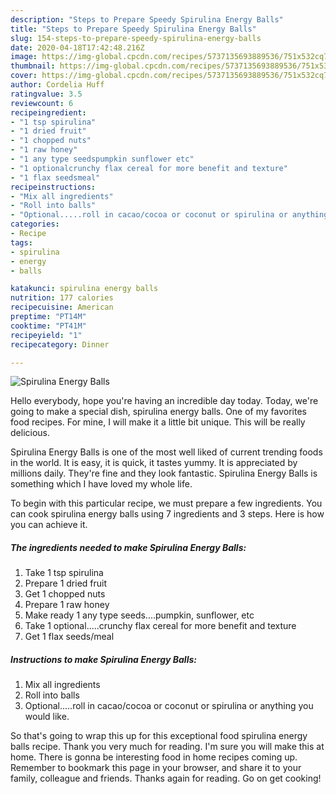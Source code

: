 ```yaml
---
description: "Steps to Prepare Speedy Spirulina Energy Balls"
title: "Steps to Prepare Speedy Spirulina Energy Balls"
slug: 154-steps-to-prepare-speedy-spirulina-energy-balls
date: 2020-04-18T17:42:48.216Z
image: https://img-global.cpcdn.com/recipes/5737135693889536/751x532cq70/spirulina-energy-balls-recipe-main-photo.jpg
thumbnail: https://img-global.cpcdn.com/recipes/5737135693889536/751x532cq70/spirulina-energy-balls-recipe-main-photo.jpg
cover: https://img-global.cpcdn.com/recipes/5737135693889536/751x532cq70/spirulina-energy-balls-recipe-main-photo.jpg
author: Cordelia Huff
ratingvalue: 3.5
reviewcount: 6
recipeingredient:
- "1 tsp spirulina"
- "1 dried fruit"
- "1 chopped nuts"
- "1 raw honey"
- "1 any type seedspumpkin sunflower etc"
- "1 optionalcrunchy flax cereal for more benefit and texture"
- "1 flax seedsmeal"
recipeinstructions:
- "Mix all ingredients"
- "Roll into balls"
- "Optional.....roll in cacao/cocoa or coconut or spirulina or anything you would like."
categories:
- Recipe
tags:
- spirulina
- energy
- balls

katakunci: spirulina energy balls 
nutrition: 177 calories
recipecuisine: American
preptime: "PT14M"
cooktime: "PT41M"
recipeyield: "1"
recipecategory: Dinner

---
```



![Spirulina Energy Balls](https://img-global.cpcdn.com/recipes/5737135693889536/751x532cq70/spirulina-energy-balls-recipe-main-photo.jpg)

Hello everybody, hope you're having an incredible day today. Today, we're going to make a special dish, spirulina energy balls. One of my favorites food recipes. For mine, I will make it a little bit unique. This will be really delicious.



Spirulina Energy Balls is one of the most well liked of current trending foods in the world. It is easy, it is quick, it tastes yummy. It is appreciated by millions daily. They're fine and they look fantastic. Spirulina Energy Balls is something which I have loved my whole life.


To begin with this particular recipe, we must prepare a few ingredients. You can cook spirulina energy balls using 7 ingredients and 3 steps. Here is how you can achieve it.

##### The ingredients needed to make Spirulina Energy Balls:

1. Take 1 tsp spirulina
1. Prepare 1 dried fruit
1. Get 1 chopped nuts
1. Prepare 1 raw honey
1. Make ready 1 any type seeds....pumpkin, sunflower, etc
1. Take 1 optional.....crunchy flax cereal for more benefit and texture
1. Get 1 flax seeds/meal




##### Instructions to make Spirulina Energy Balls:

1. Mix all ingredients
1. Roll into balls
1. Optional.....roll in cacao/cocoa or coconut or spirulina or anything you would like.




So that's going to wrap this up for this exceptional food spirulina energy balls recipe. Thank you very much for reading. I'm sure you will make this at home. There is gonna be interesting food in home recipes coming up. Remember to bookmark this page in your browser, and share it to your family, colleague and friends. Thanks again for reading. Go on get cooking!
